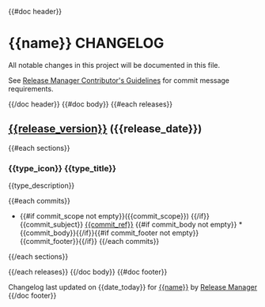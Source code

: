 {{#doc header}}
# {{name}} CHANGELOG

All notable changes in this project will be documented in this file.  

See [Release Manager Contributor's Guidelines](https://github.com/Ragdata/.github/blob/master/.github/CONTRIBUTING.md) for commit message requirements.

{{/doc header}}
{{#doc body}}
{{#each releases}}

## [{{release_version}}]({{release_url}}) ({{release_date}})

{{#each sections}}

### {{type_icon}} {{type_title}}

{{type_description}}

{{#each commits}}
* {{#if commit_scope not empty}}({{commit_scope}}) {{/if}}{{commit_subject}} [{{commit_ref}}]({{commit_url}})
{{#if commit_body not empty}}  * {{commit_body}}{{/if}}{{#if commit_footer not empty}}<br />{{commit_footer}}{{/if}}
{{/each commits}}

{{/each sections}}

{{/each releases}}
{{/doc body}}
{{#doc footer}}

Changelog last updated on {{date_today}} for [{{name}}]({{repo_url}}) by [Release Manager](https://github.com/ragdata/release-manager)
{{/doc footer}}
